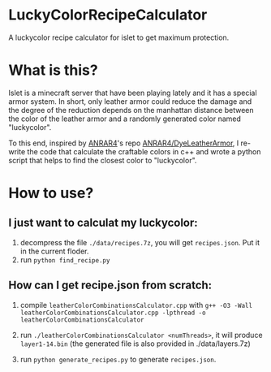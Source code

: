 # LuckyColorRecipeCalculator
A luckycolor recipe calculator for islet to get maximum protection.

# What is this?

Islet is a minecraft server that have been playing lately and it has a special armor system. In short, only leather armor could reduce the damage and the degree of the reduction depends on the manhattan distance between the color of the leather armor and a randomly generated color named "luckycolor".

To this end, inspired by [ANRAR4](https://github.com/ANRAR4)'s repo [ANRAR4/DyeLeatherArmor](https://github.com/ANRAR4/DyeLeatherArmor), I re-write the code that calculate the craftable colors in c++ and wrote a python script that helps to find the closest color to "luckycolor".

# How to use?

## I just want to calculat my luckycolor:
1. decompress the file ```./data/recipes.7z```, you will get ```recipes.json```. Put it in the current floder.
2. run ```python find_recipe.py```

## How can I get recipe.json from scratch:
1. compile  ```leatherColorCombinationsCalculator.cpp``` with  ```g++ -O3 -Wall leatherColorCombinationsCalculator.cpp -lpthread -o leatherColorCombinationsCalculator```

2. run ```./leatherColorCombinationsCalculator <numThreads>```, it will produce ```layer1-14.bin``` (the generated file is also provided in ./data/layers.7z)

3. run ```python generate_recipes.py``` to generate ```recipes.json```.
